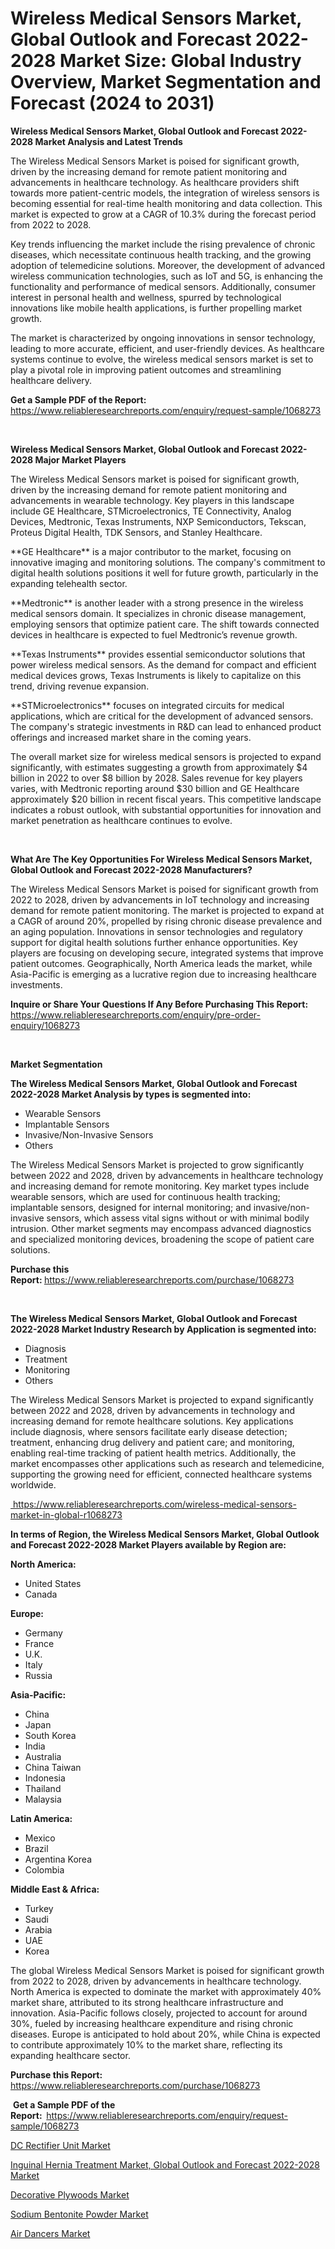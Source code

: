 <p><h1>Wireless Medical Sensors Market, Global Outlook and Forecast 2022-2028 Market Size: Global Industry Overview, Market Segmentation and Forecast (2024 to 2031)</h1></p><p><strong>Wireless Medical Sensors Market, Global Outlook and Forecast 2022-2028 Market Analysis and Latest Trends</strong></p>
<p><p>The Wireless Medical Sensors Market is poised for significant growth, driven by the increasing demand for remote patient monitoring and advancements in healthcare technology. As healthcare providers shift towards more patient-centric models, the integration of wireless sensors is becoming essential for real-time health monitoring and data collection. This market is expected to grow at a CAGR of 10.3% during the forecast period from 2022 to 2028.</p><p>Key trends influencing the market include the rising prevalence of chronic diseases, which necessitate continuous health tracking, and the growing adoption of telemedicine solutions. Moreover, the development of advanced wireless communication technologies, such as IoT and 5G, is enhancing the functionality and performance of medical sensors. Additionally, consumer interest in personal health and wellness, spurred by technological innovations like mobile health applications, is further propelling market growth.</p><p>The market is characterized by ongoing innovations in sensor technology, leading to more accurate, efficient, and user-friendly devices. As healthcare systems continue to evolve, the wireless medical sensors market is set to play a pivotal role in improving patient outcomes and streamlining healthcare delivery.</p></p>
<p><strong>Get a Sample PDF of the Report:&nbsp;</strong> <a href="https://www.reliableresearchreports.com/enquiry/request-sample/1068273">https://www.reliableresearchreports.com/enquiry/request-sample/1068273</a></p>
<p>&nbsp;</p>
<p><strong>Wireless Medical Sensors Market, Global Outlook and Forecast 2022-2028 Major Market Players</strong></p>
<p><p>The Wireless Medical Sensors market is poised for significant growth, driven by the increasing demand for remote patient monitoring and advancements in wearable technology. Key players in this landscape include GE Healthcare, STMicroelectronics, TE Connectivity, Analog Devices, Medtronic, Texas Instruments, NXP Semiconductors, Tekscan, Proteus Digital Health, TDK Sensors, and Stanley Healthcare.</p><p>**GE Healthcare** is a major contributor to the market, focusing on innovative imaging and monitoring solutions. The company's commitment to digital health solutions positions it well for future growth, particularly in the expanding telehealth sector. </p><p>**Medtronic** is another leader with a strong presence in the wireless medical sensors domain. It specializes in chronic disease management, employing sensors that optimize patient care. The shift towards connected devices in healthcare is expected to fuel Medtronic’s revenue growth.</p><p>**Texas Instruments** provides essential semiconductor solutions that power wireless medical sensors. As the demand for compact and efficient medical devices grows, Texas Instruments is likely to capitalize on this trend, driving revenue expansion.</p><p>**STMicroelectronics** focuses on integrated circuits for medical applications, which are critical for the development of advanced sensors. The company's strategic investments in R&D can lead to enhanced product offerings and increased market share in the coming years.</p><p>The overall market size for wireless medical sensors is projected to expand significantly, with estimates suggesting a growth from approximately $4 billion in 2022 to over $8 billion by 2028. Sales revenue for key players varies, with Medtronic reporting around $30 billion and GE Healthcare approximately $20 billion in recent fiscal years. This competitive landscape indicates a robust outlook, with substantial opportunities for innovation and market penetration as healthcare continues to evolve.</p></p>
<p>&nbsp;</p>
<p><strong>What Are The Key Opportunities For Wireless Medical Sensors Market, Global Outlook and Forecast 2022-2028 Manufacturers?</strong></p>
<p><p>The Wireless Medical Sensors Market is poised for significant growth from 2022 to 2028, driven by advancements in IoT technology and increasing demand for remote patient monitoring. The market is projected to expand at a CAGR of around 20%, propelled by rising chronic disease prevalence and an aging population. Innovations in sensor technologies and regulatory support for digital health solutions further enhance opportunities. Key players are focusing on developing secure, integrated systems that improve patient outcomes. Geographically, North America leads the market, while Asia-Pacific is emerging as a lucrative region due to increasing healthcare investments.</p></p>
<p><strong>Inquire or Share Your Questions If Any Before Purchasing This Report:</strong> <a href="https://www.reliableresearchreports.com/enquiry/pre-order-enquiry/1068273">https://www.reliableresearchreports.com/enquiry/pre-order-enquiry/1068273</a></p>
<p>&nbsp;</p>
<p><strong>Market Segmentation</strong></p>
<p><strong>The Wireless Medical Sensors Market, Global Outlook and Forecast 2022-2028 Market Analysis by types is segmented into:</strong></p>
<p><ul><li>Wearable Sensors</li><li>Implantable Sensors</li><li>Invasive/Non-Invasive Sensors</li><li>Others</li></ul></p>
<p><p>The Wireless Medical Sensors Market is projected to grow significantly between 2022 and 2028, driven by advancements in healthcare technology and increasing demand for remote monitoring. Key market types include wearable sensors, which are used for continuous health tracking; implantable sensors, designed for internal monitoring; and invasive/non-invasive sensors, which assess vital signs without or with minimal bodily intrusion. Other market segments may encompass advanced diagnostics and specialized monitoring devices, broadening the scope of patient care solutions.</p></p>
<p><strong>Purchase this Report:&nbsp;</strong><a href="https://www.reliableresearchreports.com/purchase/1068273">https://www.reliableresearchreports.com/purchase/1068273</a></p>
<p>&nbsp;</p>
<p><strong>The Wireless Medical Sensors Market, Global Outlook and Forecast 2022-2028 Market Industry Research by Application is segmented into:</strong></p>
<p><ul><li>Diagnosis</li><li>Treatment</li><li>Monitoring</li><li>Others</li></ul></p>
<p><p>The Wireless Medical Sensors Market is projected to expand significantly between 2022 and 2028, driven by advancements in technology and increasing demand for remote healthcare solutions. Key applications include diagnosis, where sensors facilitate early disease detection; treatment, enhancing drug delivery and patient care; and monitoring, enabling real-time tracking of patient health metrics. Additionally, the market encompasses other applications such as research and telemedicine, supporting the growing need for efficient, connected healthcare systems worldwide.</p></p>
<p><a href="https://www.reliableresearchreports.com/wireless-medical-sensors-market-in-global-r1068273">&nbsp;https://www.reliableresearchreports.com/wireless-medical-sensors-market-in-global-r1068273</a></p>
<p><strong>In terms of Region, the Wireless Medical Sensors Market, Global Outlook and Forecast 2022-2028 Market Players available by Region are:</strong></p>
<p>
    <p> <strong> North America: </strong>
        <ul>
            <li>United States</li>
            <li>Canada</li>
        </ul>
        </p> 
    <p> <strong> Europe: </strong>
        <ul>
            <li>Germany</li>
            <li>France</li>
            <li>U.K.</li>
            <li>Italy</li>
            <li>Russia</li>
        </ul>
        </p> 
    <p> <strong> Asia-Pacific: </strong>
        <ul>
            <li>China</li>
            <li>Japan</li>
            <li>South Korea</li>
            <li>India</li>
            <li>Australia</li>
            <li>China Taiwan</li>
            <li>Indonesia</li>
            <li>Thailand</li>
            <li>Malaysia</li>
        </ul>
        </p> 
    <p> <strong> Latin America: </strong>
        <ul>
            <li>Mexico</li>
            <li>Brazil</li>
            <li>Argentina Korea</li>
            <li>Colombia</li>
        </ul>
        </p> 
    <p> <strong> Middle East & Africa: </strong>
        <ul>
            <li>Turkey</li>
            <li>Saudi</li>
            <li>Arabia</li>
            <li>UAE</li>
            <li>Korea</li>
        </ul>
    </p>
    </p>
<p><p>The global Wireless Medical Sensors Market is poised for significant growth from 2022 to 2028, driven by advancements in healthcare technology. North America is expected to dominate the market with approximately 40% market share, attributed to its strong healthcare infrastructure and innovation. Asia-Pacific follows closely, projected to account for around 30%, fueled by increasing healthcare expenditure and rising chronic diseases. Europe is anticipated to hold about 20%, while China is expected to contribute approximately 10% to the market share, reflecting its expanding healthcare sector.</p></p>
<p><strong>Purchase this Report: </strong><a href="https://www.reliableresearchreports.com/purchase/1068273">https://www.reliableresearchreports.com/purchase/1068273</a></p>
<p>&nbsp;<strong>Get a Sample PDF of the Report:&nbsp;&nbsp;</strong><a href="https://www.reliableresearchreports.com/enquiry/request-sample/1068273">https://www.reliableresearchreports.com/enquiry/request-sample/1068273</a></p>
<p><strong></strong></p>
<p><p><a href="https://medium.com/@demitrywow/the-dc-rectifier-unit-industry-analysis-report-offers-a-comprehensive-and-current-examination-of-ef30fdcf06da">DC Rectifier Unit Market</a></p><p><a href="https://github.com/NasrinKhan99/Market-Research-Report-List-1/blob/main/inguinal-hernia-treatment-market-global-outlook-and-forecast-2022-2028-market.md">Inguinal Hernia Treatment Market, Global Outlook and Forecast 2022-2028 Market</a></p><p><a href="https://issuu.com/reportprime-2/docs/decorative-plywoods-market-size-203_b141fef1035fe8">Decorative Plywoods Market</a></p><p><a href="https://www.linkedin.com/pulse/sodium-bentonite-powder-market-growth-outlook-from-2024-2031-cyovf?trackingId=8%2Fi%2B%2FtnJRnejCGwNBlbVwQ%3D%3D">Sodium Bentonite Powder Market</a></p><p><a href="https://issuu.com/reportprime-2/docs/air-dancers-market-size-2030.pptx_25a89de8f63464">Air Dancers Market</a></p></p>